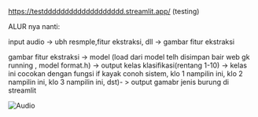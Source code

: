 https://testddddddddddddddddddd.streamlit.app/    (testing)


ALUR nya nanti:

input audio -> ubh resmple,fitur ekstraksi, dll -> gambar fitur ekstraksi

gambar fitur ekstraksi -> model (load dari model telh disimpan bair web gk running , model format.h) -> output kelas klasifikasi(rentang 1-10)  -> kelas ini cocokan dengan fungsi if kayak conoh sistem, klo 1 nampilin ini, klo 2 nampilin ini, klo 3 nampilin ini, dst)- > output gamabr jenis burung di streamlit


![Audio](https://github.com/user-attachments/assets/06a96dc1-4ef1-4cfb-ac2f-855d762b8de4)
